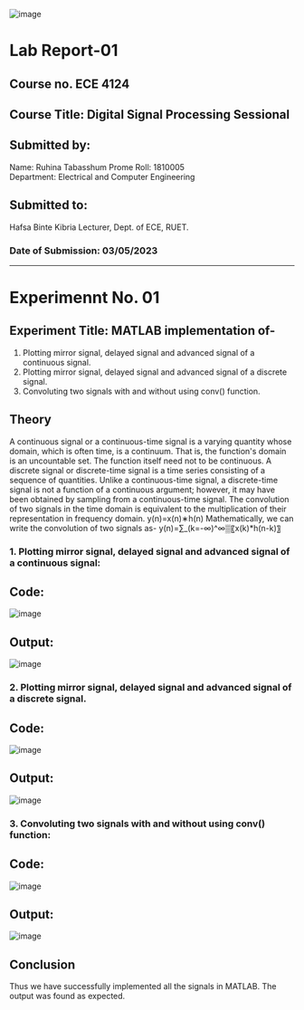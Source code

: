 ![image](https://github.com/ruhina21/ECE_4124/assets/108121106/8f5b9c2f-9087-4f4b-8b50-7e0f9b328a2f)


# Lab Report-01

## Course no. ECE 4124
## Course Title:  Digital Signal Processing Sessional




## Submitted by:
Name: Ruhina Tabasshum Prome
Roll: 1810005                                               
Department: Electrical and Computer Engineering


## Submitted to:
Hafsa Binte Kibria
Lecturer,
Dept. of ECE, RUET.



### Date of Submission: 03/05/2023

---------------------------------------------------------------------------------------------------------------------------------------------------



# Experimennt No. 01
## Experiment Title: MATLAB implementation of-

1.	Plotting mirror signal, delayed signal and advanced signal of a continuous signal.
2.	Plotting mirror signal, delayed signal and advanced signal of a discrete signal.
3.	Convoluting two signals with and without using conv() function.

## Theory
A continuous signal or a continuous-time signal is a varying quantity whose domain, which is often time, is a continuum. That is, the function's domain is an uncountable set. The function itself need not to be continuous.
A discrete signal or discrete-time signal is a time series consisting of a sequence of quantities. Unlike a continuous-time signal, a discrete-time signal is not a function of a continuous argument; however, it may have been obtained by sampling from a continuous-time signal.
The convolution of two signals in the time domain is equivalent to the multiplication of their representation in frequency domain. 
y(n)=x(n)∗h(n)
Mathematically, we can write the convolution of two signals as-
y(n)=∑_(k=-∞)^∞▒〖x(k)*h(n-k)〗



### 1.	Plotting mirror signal, delayed signal and advanced signal of a continuous signal:
## Code:
![image](https://github.com/ruhina21/ECE_4124/assets/108121106/d9470f1d-bfb6-4133-a023-01e2b3685879)

## Output:
![image](https://github.com/ruhina21/ECE_4124/assets/108121106/fae11c01-217b-4b43-9adf-6dafc07e33c6)

### 2.	Plotting mirror signal, delayed signal and advanced signal of a discrete signal.

## Code:
![image](https://github.com/ruhina21/ECE_4124/assets/108121106/b672894e-66bf-4d9a-8115-7a3fd8dcf277)

## Output:
![image](https://github.com/ruhina21/ECE_4124/assets/108121106/f0e15788-5d06-4297-bd0e-83a032afc5fe)


### 3.	Convoluting two signals with and without using conv() function:

## Code:
![image](https://github.com/ruhina21/ECE_4124/assets/108121106/4f62306e-a6d4-4a8b-88dd-8b49cddb3b58)

## Output:
![image](https://github.com/ruhina21/ECE_4124/assets/108121106/27110346-4570-439f-8caa-2d7d647e8f46)


## Conclusion
Thus we have successfully implemented all the signals in MATLAB. The output was found as expected.
